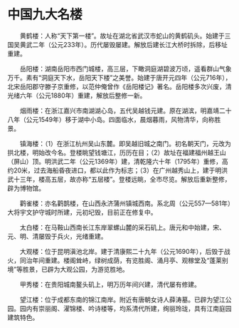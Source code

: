 # 中国九大名楼  

&emsp;&emsp;黄鹤楼：人称“天下第一楼”。故址在湖北省武汉市蛇山的黄鹤矶头。始建于三国吴黄武二年（公元233年）。历代屡毁屡建。解放后建长江大桥时拆除，后移址重建。  

&emsp;&emsp;岳阳楼：湖南岳阳市西门城楼，高三层，下瞰洞庭湖碧波万顷，遥看群山气象万千。素有“洞庭天下水，岳阳天下楼”之美誉。始建于唐开元四年（公元716年），北宋岳阳郡守滕子京重修，以范仲俺曾作《岳阳楼记》著名。岳阳楼多次兴废，清光绪六年（公元1880年）重建，解放后整修一新。  

&emsp;&emsp;烟雨楼：在浙江嘉兴市南湖湖心岛，五代吴越钱元建。原在湖滨，明嘉靖二十八年（公元1549年）移于湖中小岛。四面临水，晨烟暮雨，风物清华，向称胜景。  

&emsp;&emsp;镇海楼：（1）在浙江杭州吴山东麓。即吴越旧城之南门。初名朝天门，元改为拱北楼，明始改今名。登楼眺望钱塘江，历历在目；（2）故址在福建福州越王山（屏山）顶。明洪武二年（公元1369年）建，清乾隆六十年（1795年）重修，高约20米，过去海船昏夜进口，都以此作为标志；（3）在广州越秀山上，建于明洪武十三年，楼高五层，故亦称“五层楼”。登楼远眺，全市尽览。解放后重新整修，辟为博物馆。  

&emsp;&emsp;鹳雀楼：亦名鹳鹊楼，在山西永济蒲州镇城西南。系北周（公元557—581年）大将宇文护守城时所建，元初圮毁，目前正在修复中。  

&emsp;&emsp;太白楼：在马鞍山西南长江东岸翠螺山麓的采石矶上。唐元和中始建，宋、元、明、清屡毁于兵火，光绪重建。  

&emsp;&emsp;大观楼：位于昆明滇池北岸。建于清康熙二十九年（公元1690年），后毁于战火，同治年间重建。楼阁耸峙，绿树成荫，有览胜阁、涌月亭、观稼堂及“蓬莱别境”等胜景，已辟为大观公园，为游览胜地。  

&emsp;&emsp;甲秀楼：在贵阳城南鳌头矶上，明万历年间兴建，清代屡有修建。  

&emsp;&emsp;望江楼：位于成都东南的锦江南岸。附近有唐朝女诗人薛涛墓。已辟为望江公园。园内有崇丽阁、濯锦楼、吟诗楼等，均系清代所建，绚丽玲珑，具有江南庭园建筑特色。  
